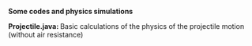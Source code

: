 <b> Some codes and physics simulations </b>

<b> Projectile.java: </b> Basic calculations of the physics of the projectile motion (without air resistance)
